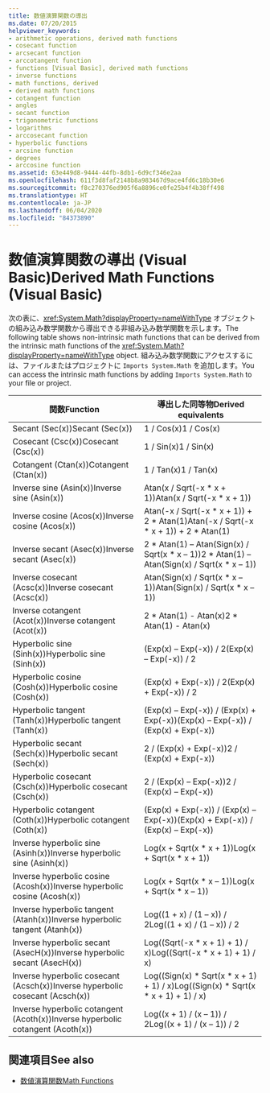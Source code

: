 ```yaml
---
title: 数値演算関数の導出
ms.date: 07/20/2015
helpviewer_keywords:
- arithmetic operations, derived math functions
- cosecant function
- arcsecant function
- arccotangent function
- functions [Visual Basic], derived math functions
- inverse functions
- math functions, derived
- derived math functions
- cotangent function
- angles
- secant function
- trigonometric functions
- logarithms
- arccosecant function
- hyperbolic functions
- arcsine function
- degrees
- arccosine function
ms.assetid: 63e449d8-9444-44fb-8db1-6d9cf346e2aa
ms.openlocfilehash: 611f3d8faf2148b8a983467d9ace4fd6c18b30e6
ms.sourcegitcommit: f8c270376ed905f6a8896ce0fe25b4f4b38ff498
ms.translationtype: HT
ms.contentlocale: ja-JP
ms.lasthandoff: 06/04/2020
ms.locfileid: "84373890"
---
```

# <a name="derived-math-functions-visual-basic"></a><span data-ttu-id="1c5c7-102">数値演算関数の導出 (Visual Basic)</span><span class="sxs-lookup"><span data-stu-id="1c5c7-102">Derived Math Functions (Visual Basic)</span></span>
<span data-ttu-id="1c5c7-103">次の表に、<xref:System.Math?displayProperty=nameWithType> オブジェクトの組み込み数学関数から導出できる非組み込み数学関数を示します。</span><span class="sxs-lookup"><span data-stu-id="1c5c7-103">The following table shows non-intrinsic math functions that can be derived from the intrinsic math functions of the <xref:System.Math?displayProperty=nameWithType> object.</span></span> <span data-ttu-id="1c5c7-104">組み込み数学関数にアクセスするには、ファイルまたはプロジェクトに `Imports System.Math` を追加します。</span><span class="sxs-lookup"><span data-stu-id="1c5c7-104">You can access the intrinsic math functions by adding `Imports System.Math` to your file or project.</span></span>  
  
|<span data-ttu-id="1c5c7-105">関数</span><span class="sxs-lookup"><span data-stu-id="1c5c7-105">Function</span></span>|<span data-ttu-id="1c5c7-106">導出した同等物</span><span class="sxs-lookup"><span data-stu-id="1c5c7-106">Derived equivalents</span></span>|  
|--------------|-------------------------|  
|<span data-ttu-id="1c5c7-107">Secant (Sec(x))</span><span class="sxs-lookup"><span data-stu-id="1c5c7-107">Secant (Sec(x))</span></span>|<span data-ttu-id="1c5c7-108">1 / Cos(x)</span><span class="sxs-lookup"><span data-stu-id="1c5c7-108">1 / Cos(x)</span></span>|  
|<span data-ttu-id="1c5c7-109">Cosecant (Csc(x))</span><span class="sxs-lookup"><span data-stu-id="1c5c7-109">Cosecant (Csc(x))</span></span>|<span data-ttu-id="1c5c7-110">1 / Sin(x)</span><span class="sxs-lookup"><span data-stu-id="1c5c7-110">1 / Sin(x)</span></span>|  
|<span data-ttu-id="1c5c7-111">Cotangent (Ctan(x))</span><span class="sxs-lookup"><span data-stu-id="1c5c7-111">Cotangent (Ctan(x))</span></span>|<span data-ttu-id="1c5c7-112">1 / Tan(x)</span><span class="sxs-lookup"><span data-stu-id="1c5c7-112">1 / Tan(x)</span></span>|  
|<span data-ttu-id="1c5c7-113">Inverse sine (Asin(x))</span><span class="sxs-lookup"><span data-stu-id="1c5c7-113">Inverse sine (Asin(x))</span></span>|<span data-ttu-id="1c5c7-114">Atan(x / Sqrt(-x \* x + 1))</span><span class="sxs-lookup"><span data-stu-id="1c5c7-114">Atan(x / Sqrt(-x \* x + 1))</span></span>|  
|<span data-ttu-id="1c5c7-115">Inverse cosine (Acos(x))</span><span class="sxs-lookup"><span data-stu-id="1c5c7-115">Inverse cosine (Acos(x))</span></span>|<span data-ttu-id="1c5c7-116">Atan(-x / Sqrt(-x \* x + 1)) + 2 \* Atan(1)</span><span class="sxs-lookup"><span data-stu-id="1c5c7-116">Atan(-x / Sqrt(-x \* x + 1)) + 2 \* Atan(1)</span></span>|  
|<span data-ttu-id="1c5c7-117">Inverse secant (Asec(x))</span><span class="sxs-lookup"><span data-stu-id="1c5c7-117">Inverse secant (Asec(x))</span></span>|<span data-ttu-id="1c5c7-118">2 \* Atan(1) – Atan(Sign(x) / Sqrt(x \* x – 1))</span><span class="sxs-lookup"><span data-stu-id="1c5c7-118">2 \* Atan(1) – Atan(Sign(x) / Sqrt(x \* x – 1))</span></span>|  
|<span data-ttu-id="1c5c7-119">Inverse cosecant (Acsc(x))</span><span class="sxs-lookup"><span data-stu-id="1c5c7-119">Inverse cosecant (Acsc(x))</span></span>|<span data-ttu-id="1c5c7-120">Atan(Sign(x) / Sqrt(x \* x – 1))</span><span class="sxs-lookup"><span data-stu-id="1c5c7-120">Atan(Sign(x) / Sqrt(x \* x – 1))</span></span>|  
|<span data-ttu-id="1c5c7-121">Inverse cotangent (Acot(x))</span><span class="sxs-lookup"><span data-stu-id="1c5c7-121">Inverse cotangent (Acot(x))</span></span>|<span data-ttu-id="1c5c7-122">2 \* Atan(1) - Atan(x)</span><span class="sxs-lookup"><span data-stu-id="1c5c7-122">2 \* Atan(1) - Atan(x)</span></span>|  
|<span data-ttu-id="1c5c7-123">Hyperbolic sine (Sinh(x))</span><span class="sxs-lookup"><span data-stu-id="1c5c7-123">Hyperbolic sine (Sinh(x))</span></span>|<span data-ttu-id="1c5c7-124">(Exp(x) – Exp(-x)) / 2</span><span class="sxs-lookup"><span data-stu-id="1c5c7-124">(Exp(x) – Exp(-x)) / 2</span></span>|  
|<span data-ttu-id="1c5c7-125">Hyperbolic cosine (Cosh(x))</span><span class="sxs-lookup"><span data-stu-id="1c5c7-125">Hyperbolic cosine (Cosh(x))</span></span>|<span data-ttu-id="1c5c7-126">(Exp(x) + Exp(-x)) / 2</span><span class="sxs-lookup"><span data-stu-id="1c5c7-126">(Exp(x) + Exp(-x)) / 2</span></span>|  
|<span data-ttu-id="1c5c7-127">Hyperbolic tangent (Tanh(x))</span><span class="sxs-lookup"><span data-stu-id="1c5c7-127">Hyperbolic tangent (Tanh(x))</span></span>|<span data-ttu-id="1c5c7-128">(Exp(x) – Exp(-x)) / (Exp(x) + Exp(-x))</span><span class="sxs-lookup"><span data-stu-id="1c5c7-128">(Exp(x) – Exp(-x)) / (Exp(x) + Exp(-x))</span></span>|  
|<span data-ttu-id="1c5c7-129">Hyperbolic secant (Sech(x))</span><span class="sxs-lookup"><span data-stu-id="1c5c7-129">Hyperbolic secant (Sech(x))</span></span>|<span data-ttu-id="1c5c7-130">2 / (Exp(x) + Exp(-x))</span><span class="sxs-lookup"><span data-stu-id="1c5c7-130">2 / (Exp(x) + Exp(-x))</span></span>|  
|<span data-ttu-id="1c5c7-131">Hyperbolic cosecant (Csch(x))</span><span class="sxs-lookup"><span data-stu-id="1c5c7-131">Hyperbolic cosecant (Csch(x))</span></span>|<span data-ttu-id="1c5c7-132">2 / (Exp(x) – Exp(-x))</span><span class="sxs-lookup"><span data-stu-id="1c5c7-132">2 / (Exp(x) – Exp(-x))</span></span>|  
|<span data-ttu-id="1c5c7-133">Hyperbolic cotangent (Coth(x))</span><span class="sxs-lookup"><span data-stu-id="1c5c7-133">Hyperbolic cotangent (Coth(x))</span></span>|<span data-ttu-id="1c5c7-134">(Exp(x) + Exp(-x)) / (Exp(x) – Exp(-x))</span><span class="sxs-lookup"><span data-stu-id="1c5c7-134">(Exp(x) + Exp(-x)) / (Exp(x) – Exp(-x))</span></span>|  
|<span data-ttu-id="1c5c7-135">Inverse hyperbolic sine (Asinh(x))</span><span class="sxs-lookup"><span data-stu-id="1c5c7-135">Inverse hyperbolic sine (Asinh(x))</span></span>|<span data-ttu-id="1c5c7-136">Log(x + Sqrt(x \* x + 1))</span><span class="sxs-lookup"><span data-stu-id="1c5c7-136">Log(x + Sqrt(x \* x + 1))</span></span>|  
|<span data-ttu-id="1c5c7-137">Inverse hyperbolic cosine (Acosh(x))</span><span class="sxs-lookup"><span data-stu-id="1c5c7-137">Inverse hyperbolic cosine (Acosh(x))</span></span>|<span data-ttu-id="1c5c7-138">Log(x + Sqrt(x \* x – 1))</span><span class="sxs-lookup"><span data-stu-id="1c5c7-138">Log(x + Sqrt(x \* x – 1))</span></span>|  
|<span data-ttu-id="1c5c7-139">Inverse hyperbolic tangent (Atanh(x))</span><span class="sxs-lookup"><span data-stu-id="1c5c7-139">Inverse hyperbolic tangent (Atanh(x))</span></span>|<span data-ttu-id="1c5c7-140">Log((1 + x) / (1 – x)) / 2</span><span class="sxs-lookup"><span data-stu-id="1c5c7-140">Log((1 + x) / (1 – x)) / 2</span></span>|  
|<span data-ttu-id="1c5c7-141">Inverse hyperbolic secant (AsecH(x))</span><span class="sxs-lookup"><span data-stu-id="1c5c7-141">Inverse hyperbolic secant (AsecH(x))</span></span>|<span data-ttu-id="1c5c7-142">Log((Sqrt(-x \* x + 1) + 1) / x)</span><span class="sxs-lookup"><span data-stu-id="1c5c7-142">Log((Sqrt(-x \* x + 1) + 1) / x)</span></span>|  
|<span data-ttu-id="1c5c7-143">Inverse hyperbolic cosecant (Acsch(x))</span><span class="sxs-lookup"><span data-stu-id="1c5c7-143">Inverse hyperbolic cosecant (Acsch(x))</span></span>|<span data-ttu-id="1c5c7-144">Log((Sign(x) \* Sqrt(x \* x + 1) + 1) / x)</span><span class="sxs-lookup"><span data-stu-id="1c5c7-144">Log((Sign(x) \* Sqrt(x \* x + 1) + 1) / x)</span></span>|  
|<span data-ttu-id="1c5c7-145">Inverse hyperbolic cotangent (Acoth(x))</span><span class="sxs-lookup"><span data-stu-id="1c5c7-145">Inverse hyperbolic cotangent (Acoth(x))</span></span>|<span data-ttu-id="1c5c7-146">Log((x + 1) / (x – 1)) / 2</span><span class="sxs-lookup"><span data-stu-id="1c5c7-146">Log((x + 1) / (x – 1)) / 2</span></span>|  
  
## <a name="see-also"></a><span data-ttu-id="1c5c7-147">関連項目</span><span class="sxs-lookup"><span data-stu-id="1c5c7-147">See also</span></span>

- [<span data-ttu-id="1c5c7-148">数値演算関数</span><span class="sxs-lookup"><span data-stu-id="1c5c7-148">Math Functions</span></span>](../functions/math-functions.md)
